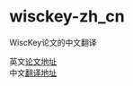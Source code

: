 # wisckey-zh_cn
WiscKey论文的中文翻译

英文[论文地址](https://www.usenix.org/system/files/conference/fast16/fast16-papers-lu.pdf)  
中文[翻译地址](./wisckey-zh_cn.md)